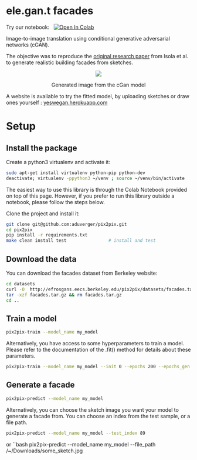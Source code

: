 # ele.gan.t facades

Try our notebook: &nbsp; [![Open In Colab](https://colab.research.google.com/assets/colab-badge.svg)](https://colab.research.google.com/github/aduverger/pix2pix/blob/master/notebooks/elegant_facades.ipynb)

Image-to-image translation using conditional generative adversarial networks (cGAN).

The objective was to reproduce the [original research paper](https://arxiv.org/abs/1611.07004) from Isola et al. to generate realistic building facades from sketches.

<p align="center">
  <img src="https://www.notion.so/image/https%3A%2F%2Fs3-us-west-2.amazonaws.com%2Fsecure.notion-static.com%2Ff80adc2b-9f33-4f35-8030-0eacdb2e2a77%2Ftest2.jpg?table=block&id=36acfc6b-6b78-4722-8905-2486c407cfb6&spaceId=b9592099-2b37-4101-aeaa-24da873f1526&width=2000&userId=46c52212-dcdf-44a2-b4b8-796d09177007&cache=v2" />
</p>
<p align="center">
Generated image from the cGan model
  </p>

A website is available to try the fitted model, by uploading sketches or draw ones yourself : [yeswegan.herokuapp.com](https://yeswegan.herokuapp.com/)


# Setup

## Install the package

Create a python3 virtualenv and activate it:

```bash
sudo apt-get install virtualenv python-pip python-dev
deactivate; virtualenv -ppython3 ~/venv ; source ~/venv/bin/activate
```

The easiest way to use this library is through the Colab Notebook provided on top of this page.
However, if you prefer to run this library outside a notebook, please follow the steps below.

Clone the project and install it:

```bash
git clone git@github.com:aduverger/pix2pix.git
cd pix2pix
pip install -r requirements.txt
make clean install test                # install and test
```

## Download the data

You can download the facades dataset from Berkeley website:

```bash
cd datasets
curl -O  http://efrosgans.eecs.berkeley.edu/pix2pix/datasets/facades.tar.gz
tar -xzf facades.tar.gz && rm facades.tar.gz
cd ..
```

## Train a model

```bash
pix2pix-train --model_name my_model
```

Alternatively, you have access to some hyperparameters to train a model.
Please refer to the documentation of the .fit() method for details about these parameters.

```bash
pix2pix-train --model_name my_model --init 0 --epochs 200 --epochs_gen 5 --epochs_disc 0 --k 1 --l1_lambda 100
```

## Generate a facade

```bash
pix2pix-predict --model_name my_model
```

Alternatively, you can choose the sketch image you want your model to generate a facade from.
You can choose an index from the test sample, or a file path.

```bash
pix2pix-predict --model_name my_model --test_index 89
```
or
``bash
pix2pix-predict --model_name my_model --file_path /~/Downloads/some_sketch.jpg

